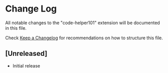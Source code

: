 # Change Log

All notable changes to the "code-helper101" extension will be documented in this file.

Check [Keep a Changelog](http://keepachangelog.com/) for recommendations on how to structure this file.

## [Unreleased]

- Initial release